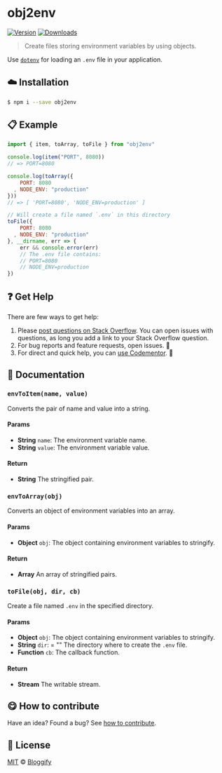 
# obj2env

 [![Version](https://img.shields.io/npm/v/obj2env.svg)](https://www.npmjs.com/package/obj2env) [![Downloads](https://img.shields.io/npm/dt/obj2env.svg)](https://www.npmjs.com/package/obj2env)

> Create files storing environment variables by using objects.

Use [`dotenv`](https://www.npmjs.com/package/dotenv) for loading an `.env` file in your application.

## :cloud: Installation

```sh
$ npm i --save obj2env
```


## :clipboard: Example



```js
import { item, toArray, toFile } from "obj2env"

console.log(item("PORT", 8080))
// => PORT=8080

console.log(toArray({
    PORT: 8080
  , NODE_ENV: "production"
}))
// => [ 'PORT=8080', 'NODE_ENV=production' ]

// Will create a file named `.env` in this directory
toFile({
    PORT: 8080
  , NODE_ENV: "production"
}, __dirname, err => {
    err && console.error(err)
    // The .env file contains:
    // PORT=8080
    // NODE_ENV=production
})
```



## :question: Get Help

There are few ways to get help:

 1. Please [post questions on Stack Overflow](https://stackoverflow.com/questions/ask). You can open issues with questions, as long you add a link to your Stack Overflow question.
 2. For bug reports and feature requests, open issues. :bug:
 3. For direct and quick help, you can [use Codementor](https://www.codementor.io/johnnyb). :rocket:


## :memo: Documentation


### `envToItem(name, value)`
Converts the pair of name and value into a string.

#### Params
- **String** `name`: The environment variable name.
- **String** `value`: The environment variable value.

#### Return
- **String** The stringified pair.

### `envToArray(obj)`
Converts an object of environment variables into an array.

#### Params
- **Object** `obj`: The object containing environment variables to stringify.

#### Return
- **Array** An array of stringified pairs.

### `toFile(obj, dir, cb)`
Create a file named `.env` in the specified directory.

#### Params
- **Object** `obj`: The object containing environment variables to stringify.
- **String** `dir`: = "" The directory where to create the `.env` file.
- **Function** `cb`: The callback function.

#### Return
- **Stream** The writable stream.



## :yum: How to contribute
Have an idea? Found a bug? See [how to contribute][contributing].



## :scroll: License

[MIT][license] © [Bloggify][website]

[license]: http://showalicense.com/?fullname=Bloggify%20%3Csupport%40bloggify.org%3E%20(https%3A%2F%2Fbloggify.org)&year=2017#license-mit
[website]: https://bloggify.org
[contributing]: /CONTRIBUTING.md
[docs]: /DOCUMENTATION.md
